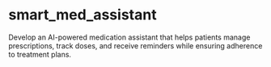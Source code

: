 # smart_med_assistant
Develop an AI-powered medication assistant that helps patients manage prescriptions, track doses, and receive reminders while ensuring adherence to treatment plans.
